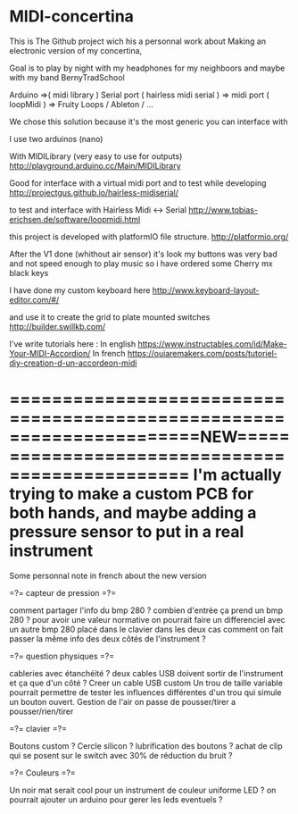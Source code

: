 # MIDI-concertina


This is The Github project wich his a personnal work about Making an electronic version of my concertina,

Goal is to play by night with my headphones for my neighboors and maybe with my band BernyTradSchool

Arduino =>( midi library )  Serial port ( hairless midi serial ) => midi port ( loopMidi ) => Fruity Loops / Ableton / ...

We chose this solution because it's the most generic you can interface with

I use two arduinos (nano)

With MIDILibrary (very easy to use for outputs)
http://playground.arduino.cc/Main/MIDILibrary

Good for interface with a virtual midi port and to test while developing
http://projectgus.github.io/hairless-midiserial/

to test and interface with Hairless Midi <-> Serial
http://www.tobias-erichsen.de/software/loopmidi.html

this project is developed with platformIO file structure.
http://platformio.org/

After the V1 done (whithout air sensor) it's look my buttons was very bad and not speed enough to play music so i have ordered some Cherry mx black keys 

I have done my custom keyboard here 
http://www.keyboard-layout-editor.com/#/

and use it to create the grid to plate mounted switches
http://builder.swillkb.com/

I've write tutorials here :
In english
https://www.instructables.com/id/Make-Your-MIDI-Accordion/
In french
https://ouiaremakers.com/posts/tutoriel-diy-creation-d-un-accordeon-midi


======================================================================NEW================================================
I'm actually trying to make a custom PCB for both hands, and maybe adding a pressure sensor to put in a real instrument
=========================================================================================================================
Some personnal note in french about the new version 

=?= capteur de pression  =?=
    
comment partager l'info du bmp 280 ?
combien d'entrée ça prend un bmp 280 ?
pour avoir une valeur normative on pourrait faire un differenciel avec un autre bmp 280 placé dans le clavier
dans les deux cas comment on fait passer la même info des deux côtés de l'instrument ?
    
=?= question physiques  =?=

 cableries avec étanchéité ?
deux cables USB doivent sortir de l'instrument et ça que d'un côté ? Creer un cable USB custom
Un trou de taille variable pourrait permettre de tester les influences différentes d'un trou qui simule un bouton ouvert.
Gestion de l'air on passe de pousser/tirer a pousser/rien/tirer

=?= clavier  =?=

Boutons custom ?
Cercle silicon ? 
lubrification des boutons ?
achat de clip qui se posent sur le switch avec 30% de réduction du bruit ?
    
=?= Couleurs  =?=

Un noir mat serait cool pour un instrument de couleur uniforme
LED ? on pourrait ajouter un arduino pour gerer les leds eventuels ?

